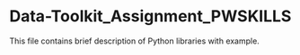 # Data-Toolkit_Assignment_PWSKILLS
This file contains brief description of Python libraries with example.
